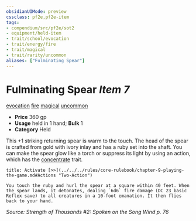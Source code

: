```yaml
---
obsidianUIMode: preview
cssclass: pf2e,pf2e-item
tags:
- compendium/src/pf2e/sot2
- equipment/held-item
- trait/school/evocation
- trait/energy/fire
- trait/magical
- trait/rarity/uncommon
aliases: ["Fulminating Spear"]
---
```

# Fulminating Spear *Item 7*  
[evocation](evocation.md)  [fire](fire.md)  [magical](magical.md)  [uncommon](uncommon.md)  

- **Price** 360 gp
- **Usage** held in 1 hand; **Bulk** 1
- **Category** Held

This +1 striking returning spear is warm to the touch. The head of the spear is crafted from gold with ivory inlay and has a ruby set into the shaft. You can make the spear glow like a torch or suppress its light by using an action, which has the [concentrate](concentrate.md) trait.

```ad-embed-ability
title: Activate [>>](../../../rules/core-rulebook/chapter-9-playing-the-game.md#Actions "Two-Action")

You touch the ruby and hurl the spear at a square within 40 feet. When the spear lands, it detonates, dealing `6d6` fire damage (DC 23 basic Reflex save) to all creatures in a 10-foot emanation. It then flies back to your hand.
```

*Source: Strength of Thousands #2: Spoken on the Song Wind p. 76*
